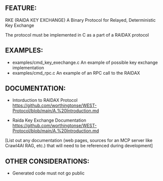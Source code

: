 ## FEATURE:

RKE (RAIDA KEY EXCHANGE)
A Binary Protocol for Relayed, Deterministic Key Exchange 

The protocol must be implemented in C as a part of a RAIDAX protocol

## EXAMPLES:

- examples/cmd_key_exechange.c An example of possible key exchange implementation
- examples/cmd_rpc.c An example of an RPC call to the RAIDAX


## DOCUMENTATION:

- Intorduction to RAIDAX Protocol
https://github.com/worthingtonse/WEST-Protocol/blob/main/A.%20Introduction.md 

- Raida Key Exchange Documentation
https://github.com/worthingtonse/WEST-Protocol/blob/main/A.%20Introduction.md

[List out any documentation (web pages, sources for an MCP server like Crawl4AI RAG, etc.) that will need to be referenced during development]

## OTHER CONSIDERATIONS:

- Generated code must not go public
